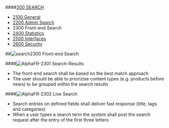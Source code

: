 ####[200 SEARCH](https://github.com/massiveart/sulu-docs/tree/master/system-requirements/200-search "200 SEARCH")

* [2100 General](https://github.com/massiveart/sulu-docs/tree/master/system-requirements/200-search/2100_general.md "2100 General")
* [2200 Admin Search](https://github.com/massiveart/sulu-docs/tree/master/system-requirements/200-search/2200_admin.md "2200 Admin Search")
* 2300 Front-end Search
* [2400 Statistics](https://github.com/massiveart/sulu-docs/tree/master/system-requirements/200-search/2400_statistics.md "2400 Statistics")
* [2500 Interfaces](https://github.com/massiveart/sulu-docs/tree/master/system-requirements/200-search/2500_interfaces.md "2500 Interfaces")
* [2600 Security](https://github.com/massiveart/sulu-docs/tree/master/system-requirements/200-search/2600_security.md "2600 Security")

##![search](https://raw.github.com/massiveart/sulu-docs/master/system-requirements/images/search.png)2300 Front-end Search

####![Alpha](https://raw.github.com/massiveart/sulu-docs/master/system-requirements/images/alpha.png)FR-2301 Search-Results

* The front-end search shall be based on the best match approach
* The user should be able to priorizise content types (e.g. products before news) to be grouped within the search results

####![Alpha](https://raw.github.com/massiveart/sulu-docs/master/system-requirements/images/alpha.png)FR-2302 Live Search

* Search entries on defined fields shall deliver fast response (title, tags and categories)
* When a user types a search term the system shall post the search request after the entry of the first three letters